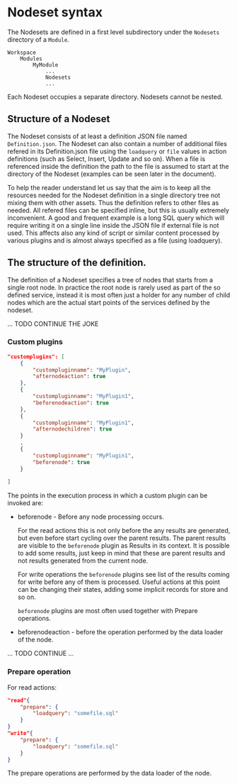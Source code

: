 # Nodeset syntax

The Nodesets are defined in a first level subdirectory under the `Nodesets` directory of a `Module`.

```
Workspace
    Modules
        MyModule
            ... 
            Nodesets
            ...
```

Each Nodeset occupies a separate directory. Nodesets cannot be nested.

## Structure of a Nodeset

The Nodeset consists of at least a definition JSON file named `Definition.json`. The Nodeset can also contain a number of additional files refered in its Definition.json file using the `loadquery` or `file` values in action definitions (such as Select, Insert, Update and so on). When a file is referenced inside the definition the path to the file is assumed to start at the directory of the Nodeset (examples can be seen later in the document).

To help the reader understand let us say that the aim is to keep all the resources needed for the Nodeset definition in a single directory tree not mixing them with other assets. Thus the definition refers to other files as needed. All refered files can be specified inline, but this is usually extremely inconvenient. A good and frequent example is a long SQL query which will require writing it on a single line inside the JSON file if external file is not used. This affects also any kind of script or similar content processed by various plugins and is almost always specified as a file (using loadquery).

## The structure of the definition.

The definition of a Nodeset specifies a tree of nodes that starts from a single root node. In practice the root node is rarely used as part of the so defined service, instead it is most often just a holder for any number of child nodes which are the actual start points of the services defined by the nodeset.

... TODO CONTINUE THE JOKE

### Custom plugins

```JSON
"customplugins": [
    {
        "custompluginname": "MyPlugin",
        "afternodeaction": true
    },
    {
        "custompluginname": "MyPlugin1",
        "beforenodeaction": true
    },
    {
        "custompluginname": "MyPlugin1",
        "afternodechildren": true
    }
    ,
    {
        "custompluginname": "MyPlugin1",
        "beforenode": true
    }
            
]
```

The points in the execution process in which a custom plugin can be invoked are:

- beforenode - Before any node processing occurs. 

    For the read actions this is not only before the any results are generated, but even before start cycling over the parent results. The parent results are visible to the `beforenode` plugin as Results in its context. It is possible to add some results, just keep in mind that these are parent results and not results generated from the current node.

    For write operations the `beforenode` plugins see list of the results coming for write before any of them is processed. Useful actions at this point can be changing their states, adding some implicit records for store and so on.

    `beforenode` plugins are most often used together with Prepare operations.

- beforenodeaction - before the operation performed by the data loader of the node.

... TODO CONTINUE ...

### Prepare operation

For read actions: 

```JSON
"read"{
    "prepare": {
        "loadquery": "somefile.sql"
    }
}
"write"{
    "prepare": {
        "loadquery": "somefile.sql"
    }
}
```

The prepare operations are performed by the data loader of the node.